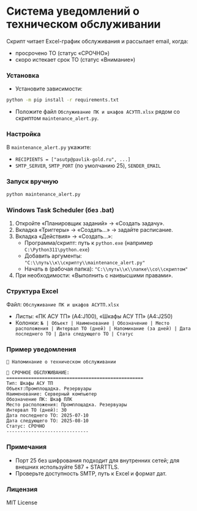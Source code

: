 # Система уведомлений о техническом обслуживании

Скрипт читает Excel-график обслуживания и рассылает email, когда:
- просрочено ТО (статус «СРОЧНО»)
- скоро истекает срок ТО (статус «Внимание»)

### Установка
- Установите зависимости:
```bash
python -m pip install -r requirements.txt
```
- Положите файл `Обслуживание ПК и шкафов АСУТП.xlsx` рядом со скриптом `maintenance_alert.py`.

### Настройка
В `maintenance_alert.py` укажите:
- `RECIPIENTS = ["asutp@pavlik-gold.ru", ...]`
- `SMTP_SERVER`, `SMTP_PORT` (по умолчанию 25), `SENDER_EMAIL`

### Запуск вручную
```bash
python maintenance_alert.py
```

### Windows Task Scheduler (без .bat)
1. Откройте «Планировщик заданий» → «Создать задачу».  
2. Вкладка «Триггеры» → «Создать…» → задайте расписание.  
3. Вкладка «Действия» → «Создать…»:  
   - Программа/скрипт: путь к `python.exe` (например `C:\Python311\python.exe`)  
   - Добавить аргументы: `"C:\\путь\\к\\скрипту\\maintenance_alert.py"`  
   - Начать в (рабочая папка): `"C:\\путь\\к\\папке\\со\\скриптом"`  
4. При необходимости: «Выполнить с наивысшими правами».  

### Структура Excel
Файл: `Обслуживание ПК и шкафов АСУТП.xlsx`
- Листы: «ПК АСУ ТП» (A4:J100), «Шкафы АСУ ТП» (A4:J250)
- Колонки: `№ | Объект | Наименование | Обозначение | Место расположения | Интервал ТО (дней) | Напоминание (за дней) | Дата последнего ТО | Дата следующего ТО | Статус`

### Пример уведомления
```
🔔 Напоминание о техническом обслуживании

🚨 СРОЧНОЕ ОБСЛУЖИВАНИЕ:
==================================================
Тип: Шкафы АСУ ТП
Объект:Промплощадка. Резервуары
Наименование: Серверный компьютер
Обозначение ПК: Шкаф ПЛК
Место расположения: Промплощадка. Резервуары
Интервал ТО (дней): 30
Дата последнего ТО: 2025-07-10
Дата следующего ТО: 2025-08-10
Статус: СРОЧНО
------------------------------
```

### Примечания
- Порт 25 без шифрования подходит для внутренних сетей; для внешних используйте 587 + STARTTLS.  
- Проверьте доступность SMTP, путь к Excel и формат дат.

### Лицензия
MIT License
